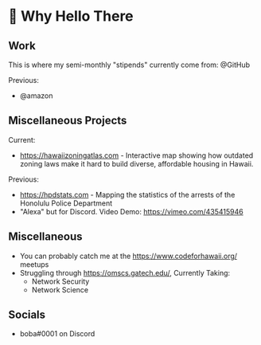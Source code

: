 # 👋 Why Hello There

## Work

This is where my semi-monthly "stipends" currently come from: @GitHub

Previous:
- @amazon

## Miscellaneous Projects

Current:
- https://hawaiizoningatlas.com - Interactive map showing how outdated zoning laws make it hard to build diverse, affordable housing in Hawaii.

Previous:
- https://hpdstats.com - Mapping the statistics of the arrests of the Honolulu Police Department
- "Alexa" but for Discord. Video Demo: https://vimeo.com/435415946

## Miscellaneous

- You can probably catch me at the https://www.codeforhawaii.org/ meetups
- Struggling through https://omscs.gatech.edu/, Currently Taking:
  - Network Security
  - Network Science

## Socials
- boba#0001 on Discord
